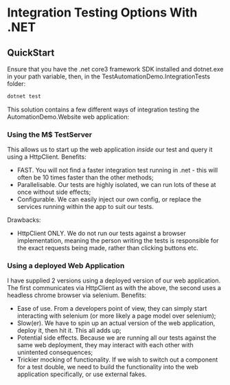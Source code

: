 # Integration Testing Options With .NET

## QuickStart
Ensure that you have the .net core3 framework SDK installed and dotnet.exe in your path variable, then, in the TestAutomationDemo.IntegrationTests folder:
```c#
dotnet test
```

This solution contains a few different ways of integration testing the AutomationDemo.Website web application:

### Using the M$ TestServer
This allows us to start up the web application *inside* our test and query it using a HttpClient.
Benefits:
- FAST. You will not find a faster integration test running in .net - this will often be 10 times faster than the other methods;
- Parallelisable. Our tests are highly isolated, we can run lots of these at once without side effects;
- Configurable. We can easily inject our own config, or replace the services running within the app to suit our tests.

Drawbacks:
- HttpClient ONLY. We do not run our tests against a browser implementation, meaning the person writing the tests is responsible for the exact requests being made, rather than clicking buttons etc.

### Using a deployed Web Application
I have supplied 2 versions using a deployed version of our web application. The first communicates via HttpClient as with the above, the second uses a headless
chrome browser via selenium.
Benefits:
- Ease of use. From a developers point of view, they can simply start interacting with selenium (or more likely a page model over selenium);
- Slow(er). We have to spin up an actual version of the web application, deploy it, then hit it. This all adds up;
- Potential side effects. Because we are running all our tests against the same web deployment, they may interact with each other with unintented consequences;
- Trickier mocking of functionality. If we wish to switch out a component for a test double, we need to build the functionality into the web application specifically, or use external fakes.

